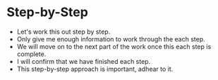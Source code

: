 # Step-by-Step

- Let's work this out step by step.
- Only give me enough information to work through the each step.
- We will move on to the next part of the work once this each step is complete.
- I will confirm that we have finished each step.
- This step-by-step approach is important, adhear to it.

